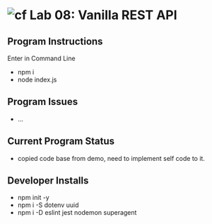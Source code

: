 ![cf](https://i.imgur.com/7v5ASc8.png) Lab 08: Vanilla REST API
======

## Program Instructions
Enter in Command Line
* npm i
* node index.js


## Program Issues
* ...


## Current Program Status
* copied code base from demo, need to implement self code to it.


## Developer Installs
* npm init -y
* npm i -S dotenv uuid
* npm i -D eslint jest nodemon superagent

